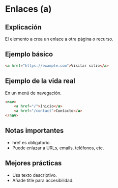 # Enlaces (a)

## Explicación

El elemento a crea un enlace a otra página o recurso.

## Ejemplo básico

```html
<a href="https://example.com">Visitar sitio</a>
```

## Ejemplo de la vida real

En un menú de navegación.

```html
<nav>
    <a href="/">Inicio</a>
    <a href="/contact">Contacto</a>
</nav>
```

## Notas importantes

- href es obligatorio.
- Puede enlazar a URLs, emails, teléfonos, etc.

## Mejores prácticas

- Usa texto descriptivo.
- Añade title para accesibilidad.